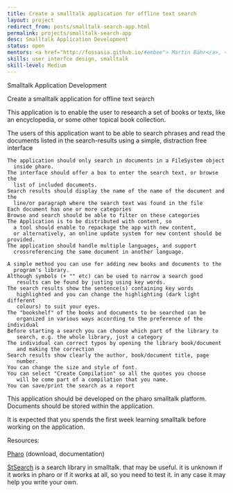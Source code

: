 ```yaml
---
title: Create a smalltalk application for offline text search
layout: project
redirect_from: posts/smalltalk-search-app.html
permalink: projects/smalltalk-search-app
desc: Smalltalk Application Development
status: open
mentors: <a href="http://fossasia.github.io/#embee"> Martin Bähr</a>, <a href="http://seandenigris.com">Sean P. DeNigris</a>
skills: user interfce design, smalltalk
skill-level: Medium
---
```

Smalltalk Application Development


Create a smalltalk application for offline text search


This application is to enable the user to research a set of books or texts,
like an encyclopedia, or some other topical book collection.

The users of this application want to be able to search phrases and read the
documents listed in the search-results using a simple, distraction free
interface

    The application should only search in documents in a FileSystem object
      inside pharo.
    The interface should offer a box to enter the search text, or browse the
      list of included documents.
    Search results should display the name of the name of the document and the
      line/or paragraph where the search text was found in the file
    Each document has one or more categories
    Browse and search should be able to filter on these categories
    The Application is to be distributed with content, so
      a tool should enable to repackage the app with new content,
      or alternatively, an online update system for new content should be provided.
    The application should handle multiple languages, and support
      crossreferencing the same document in another language.

    A simple method you can use for adding new books and documents to the
      program's library.
    Although symbols (+ "" etc) can be used to narrow a search good
       results can be found by justing using key words.
    The search results show the sentence(s) containing key words
       highlighted and you can change the highlighting (dark light different
       colours) to suit your eyes.
    The "bookshelf" of the books and documents to be searched can be
       organized in various ways according to the preference of the individual 
    Before starting a search you can choose which part of the library to
       search, e.g. the whole library, just a category
    The individual can correct typos by opening the library book/document
       and making the correction
    Search results show clearly the author, book/document title, page
       number.
    You can change the size and style of font.
    You can select "Create Compilation" so all the quotes you choose
       will be come part of a compilation that you name.
    You can save/print the search as a report

This application should be developed on the pharo smalltalk platform. Documents
should be stored within the application.

It is expected that you spends the first week learning smalltalk before working
on the application.

Resources: 

  [Pharo]( http://pharo.org/ ) (download, documentation)

  [StSearch]( http://www.squeaksource.com/StSearch/ ) is a search library in
    smalltalk. that may be useful. it is unknown if it works in pharo or if it
    works at all, so you need to test it. in any case it may help you write your own.

